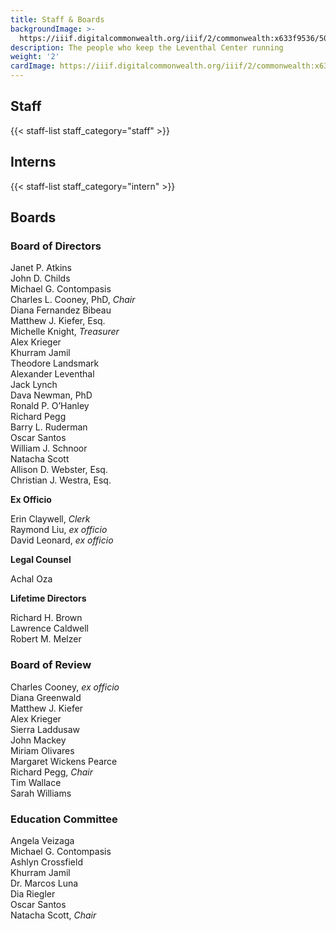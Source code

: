 ```yaml
---
title: Staff & Boards
backgroundImage: >-
  https://iiif.digitalcommonwealth.org/iiif/2/commonwealth:x633f9536/5059,2047,4782,3064/1200,/0/default.jpg
description: The people who keep the Leventhal Center running
weight: '2'
cardImage: https://iiif.digitalcommonwealth.org/iiif/2/commonwealth:x633f9536/5059,2047,4782,3064/1200,/0/default.jpg
---
```


## Staff

{{< staff-list staff_category="staff" >}}

## Interns

{{< staff-list staff_category="intern" >}}

## Boards

### Board of Directors

Janet P. Atkins\
John D. Childs\
Michael G. Contompasis\
Charles L. Cooney, PhD, *Chair*\
Diana Fernandez Bibeau\
Matthew J. Kiefer, Esq.\
Michelle Knight, *Treasurer*\
Alex Krieger\
Khurram Jamil\
Theodore Landsmark\
Alexander Leventhal\
Jack Lynch\
Dava Newman, PhD\
Ronald P. O’Hanley\
Richard Pegg\
Barry L. Ruderman\
Oscar Santos\
William J. Schnoor\
Natacha Scott\
Allison D. Webster, Esq.\
Christian J. Westra, Esq.

**Ex Officio**

Erin Claywell, *Clerk*\
Raymond Liu, *ex officio*\
David Leonard, *ex officio*

**Legal Counsel**

Achal Oza

**Lifetime Directors**

Richard H. Brown\
Lawrence Caldwell\
Robert M. Melzer

### Board of Review

Charles Cooney, *ex officio*\
Diana Greenwald\
Matthew J. Kiefer\
Alex Krieger\
Sierra Laddusaw\
John Mackey\
Miriam Olivares\
Margaret Wickens Pearce\
Richard Pegg, *Chair*\
Tim Wallace\
Sarah Williams

### Education Committee

Angela Veizaga\
Michael G. Contompasis\
Ashlyn Crossfield\
Khurram Jamil\
Dr. Marcos Luna\
Dia Riegler\
Oscar Santos\
Natacha Scott, *Chair*
